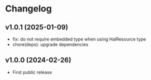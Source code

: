 # Changelog

## v1.0.1 (2025-01-09)

- fix: do not require embedded type when using HalResource type
- chore(deps): upgrade dependencies

## v1.0.0 (2024-02-26)

- First public release
